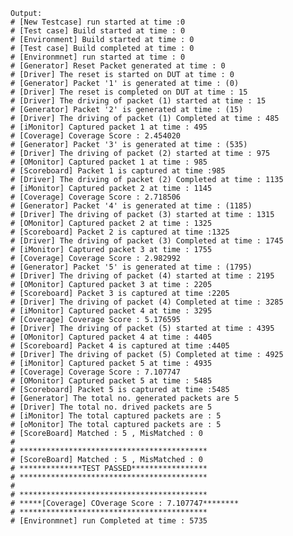     Output:
    # [New Testcase] run started at time :0
    # [Test case] Build started at time : 0
    # [Environment] Build started at time : 0
    # [Test case] Build completed at time : 0
    # [Environmnet] run started at time : 0
    # [Generator] Reset Packet generated at time : 0
    # [Driver] The reset is started on DUT at time : 0
    # [Generator] Packet '1' is generated at time : (0)
    # [Driver] The reset is completed on DUT at time : 15
    # [Driver] The driving of packet (1) started at time : 15
    # [Generator] Packet '2' is generated at time : (15)
    # [Driver] The driving of packet (1) Completed at time : 485
    # [iMonitor] Captured packet 1 at time : 495
    # [Coverage] Coverage Score : 2.454020
    # [Generator] Packet '3' is generated at time : (535)
    # [Driver] The driving of packet (2) started at time : 975
    # [OMonitor] Captured packet 1 at time : 985
    # [Scoreboard] Packet 1 is captured at time :985
    # [Driver] The driving of packet (2) Completed at time : 1135
    # [iMonitor] Captured packet 2 at time : 1145
    # [Coverage] Coverage Score : 2.718506
    # [Generator] Packet '4' is generated at time : (1185)
    # [Driver] The driving of packet (3) started at time : 1315
    # [OMonitor] Captured packet 2 at time : 1325
    # [Scoreboard] Packet 2 is captured at time :1325
    # [Driver] The driving of packet (3) Completed at time : 1745
    # [iMonitor] Captured packet 3 at time : 1755
    # [Coverage] Coverage Score : 2.982992
    # [Generator] Packet '5' is generated at time : (1795)
    # [Driver] The driving of packet (4) started at time : 2195
    # [OMonitor] Captured packet 3 at time : 2205
    # [Scoreboard] Packet 3 is captured at time :2205
    # [Driver] The driving of packet (4) Completed at time : 3285
    # [iMonitor] Captured packet 4 at time : 3295
    # [Coverage] Coverage Score : 5.176595
    # [Driver] The driving of packet (5) started at time : 4395
    # [OMonitor] Captured packet 4 at time : 4405
    # [Scoreboard] Packet 4 is captured at time :4405
    # [Driver] The driving of packet (5) Completed at time : 4925
    # [iMonitor] Captured packet 5 at time : 4935
    # [Coverage] Coverage Score : 7.107747
    # [OMonitor] Captured packet 5 at time : 5485
    # [Scoreboard] Packet 5 is captured at time :5485
    # [Generator] The total no. generated packets are 5
    # [Driver] The total no. drived packets are 5
    # [iMonitor] The total captured packets are : 5
    # [oMonitor] The total captured packets are : 5
    # [ScoreBoard] Matched : 5 , MisMatched : 0
    # 
    # ******************************************
    # [ScoreBoard] Matched : 5 , MisMatched : 0
    # **************TEST PASSED*****************
    # ******************************************
    # 
    # ******************************************
    # *****[Coverage] COverage Score : 7.107747********
    # ******************************************
    # [Environmnet] run Completed at time : 5735
